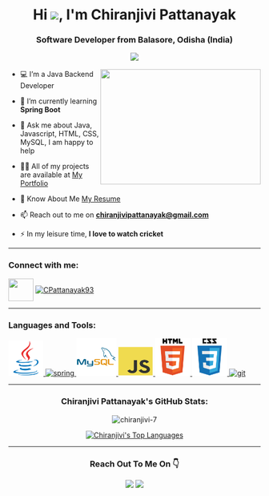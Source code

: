 <h1 align="center">Hi <img src="https://media.giphy.com/media/hvRJCLFzcasrR4ia7z/giphy.gif" width="28">, I'm Chiranjivi Pattanayak</h1>
<h3 align="center">Software Developer from Balasore, Odisha (India)</h3>

<p align="center">
<img src="https://readme-typing-svg.herokuapp.com?size=28&color=white&width=650&height=80&lines=Java+Backend+Developer+;Passionate+To+Develop+Scalable+Products+;Always+Learning+New+Things+;Quick+Learner;&center=true&width=640&height=45&vCenter=true&size=25" />
</p>

<!-- <p>
<img align="center" width="250px" height="190px" src="https://github.com/chiranjivi-7/chiranjivi-7/blob/main/codegif.gif?raw=true" alt="GIF" />
</p> -->


<img align='right' src="https://i.pinimg.com/originals/50/83/e0/5083e0a2a7dcaae07c142e8b87036a27.gif" width="320" height='230'>


- 💻 I’m a Java Backend Developer</hr>

- 🌱 I’m currently learning **Spring Boot**

- 💬 Ask me about Java, Javascript, HTML, CSS, MySQL, I am happy to help

- 👨‍💻 All of my projects are available at [My Portfolio](https://chiranjivi-7.github.io/)

- 📄 Know About Me [My Resume](https://drive.google.com/file/d/12-kp-F7pAitek69NJfXK3JGUIiVpKxHC/view?usp=sharing)

- 📫 Reach out to me on **chiranjivipattanayak@gmail.com**

- ⚡ In my leisure time, **I love to watch cricket**

<hr />

<h3 align="left">Connect with me:</h3>
<p align="left">
<a href="https://linkedin.com/in/chiranjivi-pattanayak-b02784197" target="blank"><img align="center" src="https://raw.githubusercontent.com/rahuldkjain/github-profile-readme-generator/master/src/images/icons/Social/linked-in-alt.svg" alt="" height="45" width="50" /></a>
  <a href="https://twitter.com/CPattanayak93" target="blank"><img align="center" src="https://raw.githubusercontent.com/rahuldkjain/github-profile-readme-generator/master/src/images/icons/Social/twitter.svg" alt="CPattanayak93" height="50" width="70" /></a>
</p>

<hr />

<h3 align="left">Languages and Tools:</h3>
<p align="left"> <a href="https://www.java.com" target="_blank" rel="noreferrer"> <img src="https://raw.githubusercontent.com/devicons/devicon/master/icons/java/java-original.svg" alt="java" width="70" height="70"/> </a> <a href="https://spring.io/" target="_blank" rel="noreferrer"> <img src="https://www.vectorlogo.zone/logos/springio/springio-icon.svg" alt="spring" width="60" height="60"/> </a> <a href="https://www.mysql.com/" target="_blank" rel="noreferrer"> <img src="https://raw.githubusercontent.com/devicons/devicon/master/icons/mysql/mysql-original-wordmark.svg" alt="mysql" width="80" height="75"/> </a> <a href="https://developer.mozilla.org/en-US/docs/Web/JavaScript" target="_blank" rel="noreferrer"> <img src="https://raw.githubusercontent.com/devicons/devicon/master/icons/javascript/javascript-original.svg" alt="javascript" width="70" height="58"/> </a> <a href="https://www.w3.org/html/" target="_blank" rel="noreferrer"> <img src="https://raw.githubusercontent.com/devicons/devicon/master/icons/html5/html5-original-wordmark.svg" alt="html5" width="70" height="75"/> </a> <a href="https://www.w3schools.com/css/" target="_blank" rel="noreferrer"> <img src="https://raw.githubusercontent.com/devicons/devicon/master/icons/css3/css3-original-wordmark.svg" alt="css3" width="70" height="75"/> </a> <a href="https://git-scm.com/" target="_blank" rel="noreferrer"> <img src="https://www.vectorlogo.zone/logos/git-scm/git-scm-icon.svg" alt="git" width="70" height="60"/>  </a> </p>

<hr />
<h3 align="center">Chiranjivi Pattanayak's GitHub Stats:</h3>
<!-- <p><img align="left" src="https://github-readme-stats.vercel.app/api/top-langs?username=chiranjivi-7&show_icons=true&theme=radical&locale=en&layout=compact" alt="chiranjivi-7" /></p> -->

<!-- <p>&nbsp;<img align="center" src="https://github-readme-stats.vercel.app/api?username=chiranjivi-7&show_icons=true&theme=radical&locale=en" alt="chiranjivi-7" /></p> -->

<!--  <p align="center">
  <img align="center" height= "200px" width ="500px" src="https://github-readme-stats.vercel.app/api/top-langs?username=chiranjivi-7&show_icons=true&locale=en&layout=compact&theme=radical" />
</p> -->


<p align="center"><img align="center" src="https://github-readme-streak-stats.herokuapp.com/?user=chiranjivi-7&theme=radical" alt="chiranjivi-7" /></p>
<!-- <p align="center"><a  href="https://github.com/chiranjivi-7/github-readme-stats"><img alt="Chiranjivi's Top Languages" src="https://github-readme-stats.vercel.app/api/top-langs/?username=chiranjivi-7&langs_count=8&count_private=true&layout=compact&theme=react&hide_border=true&bg_color=0D1117" /></a>
</p> -->

  <p align="center"><a  href="https://github.com/chiranjivi-7/github-readme-stats"><img alt="Chiranjivi's Top Languages" src="https://github-readme-stats.vercel.app/api?username=chiranjivi-7&langs_count=8&count_private=true&layout=compact&theme=react&hide_border=true&bg_color=0D1117" /></a>
  </p>
  
<!--   https://github-readme-stats.vercel.app/api?username=[your username] -->

<!-- <p align="center">
  <img  align="center"  height= "200px" width ="500px" src="https://github-readme-stats.vercel.app/api?username=chiranjivi-7&show_icons=true&locale=en&theme=radical" />
</p>  -->

<!-- <p><img align="left" src="https://github-readme-stats.vercel.app/api/top-langs?username=chiranjivi-7&show_icons=true&locale=en&layout=compact&theme=radical" alt="chiranjivi-7" /></p> -->

<!-- <p>&nbsp;<img align="center" src="https://github-readme-stats.vercel.app/api?username=chiranjivi-7&show_icons=true&locale=en&theme=radical" alt="chiranjivi-7" /></p> -->

<!-- <br/>

<a href="https://github.com/chiranjivi-7/github-readme-activity-graph"><img alt="Chiranjivi's Activity Graph" src="https://activity-graph.herokuapp.com/graph?username=chiranjivi-7&bg_color=0D1117&color=5BCDEC&line=5BCDEC&point=FFFFFF&hide_border=true" /></a>

<br/> -->


<hr />

<h3 align="center">Reach Out To Me On 👇</h3>
  
  <p align="center">
    <a href="mailto:chiranjivipattanayak@gmail.com"><img src="https://img.shields.io/badge/-GMAIL-D14836?style=for-the-badge&logo=gmail&logoColor=white"></a> 
    <a href="https://linkedin.com/in/chiranjivi-pattanayak-b02784197"><img src="https://img.shields.io/badge/-LINKEDIN-0077B5?style=for-the-badge&logo=linkedin&logoColor=white"></a>
  
<!--   <p align="center"> <img src="https://gpvc.arturio.dev/chiranjivi-7" alt="chiranjivi-7" /> </p> -->
  
</p>



